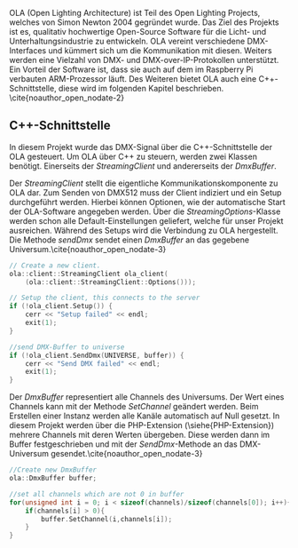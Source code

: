 OLA (Open Lighting Architecture) ist Teil des Open Lighting Projects, 
welches von Simon Newton 2004 gegründet wurde. 
Das Ziel des Projekts ist es, qualitativ hochwertige 
Open-Source Software für die Licht- und Unterhaltungsindustrie zu entwickeln.
OLA vereint verschiedene DMX-Interfaces und kümmert sich um die Kommunikation mit diesen. 
Weiters werden eine Vielzahl von DMX- und DMX-over-IP-Protokollen unterstützt.
Ein Vorteil der Software ist, dass sie auch auf dem im Raspberry Pi verbauten ARM-Prozessor läuft.
Des Weiteren bietet OLA auch eine C++-Schnittstelle, diese wird im folgenden Kapitel beschrieben. \cite{noauthor_open_nodate-2}

## C++-Schnittstelle
In diesem Projekt wurde das DMX-Signal über die C++-Schnittstelle der OLA gesteuert.
Um OLA über C++ zu steuern, werden zwei Klassen benötigt.
Einerseits der *StreamingClient* und andererseits der *DmxBuffer*.

Der *StreamingClient* stellt die eigentliche Kommunikationskomponente zu OLA dar. 
Zum Senden von DMX512 muss der Client indiziert und ein Setup durchgeführt werden.
Hierbei können Optionen, wie der automatische Start der OLA-Software angegeben werden.
Über die *StreamingOptions*-Klasse werden schon alle Default-Einstellungen geliefert,
welche für unser Projekt ausreichen.
Während des Setups wird die Verbindung zu OLA hergestellt.
Die Methode *sendDmx* sendet einen *DmxBuffer* an das gegebene Universum.\cite{noauthor_open_nodate-3}

```cpp
// Create a new client.
ola::client::StreamingClient ola_client(
    (ola::client::StreamingClient::Options()));

// Setup the client, this connects to the server
if (!ola_client.Setup()) {
    cerr << "Setup failed" << endl;
    exit(1);
}

//send DMX-Buffer to universe
if (!ola_client.SendDmx(UNIVERSE, buffer)) {
    cerr << "Send DMX failed" << endl;
    exit(1);
}
``` 

Der *DmxBuffer* representiert alle Channels des Universums. 
Der Wert eines Channels kann mit der Methode *SetChannel* geändert werden.
Beim Erstellen einer Instanz werden alle Kanäle automatisch auf Null gesetzt.
In diesem Projekt werden über die PHP-Extension (\siehe{PHP-Extension}) mehrere Channels mit deren Werten übergeben. 
Diese werden dann im Buffer festgeschrieben und mit der *SendDmx*-Methode an das DMX-Universum gesendet.\cite{noauthor_open_nodate-3}  

```c++
//Create new DmxBuffer
ola::DmxBuffer buffer;

//set all channels which are not 0 in buffer
for(unsigned int i = 0; i < sizeof(channels)/sizeof(channels[0]); i++){
    if(channels[i] > 0){
        buffer.SetChannel(i,channels[i]);
    }
}
```